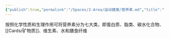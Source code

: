 ```yaml
---
{"publish":true,"permalink":"/Spaces/2-Area/运动健康/营养素.md","title":"营养素","created":"2023-02-28","modified":"2023-03-14","cssclasses":""}
---
```



按照化学性质和生理作用可将营养素分为七大类，即蛋白质、脂类、碳水化合物、[[Cards/矿物质]]、维生素、水和膳食纤维